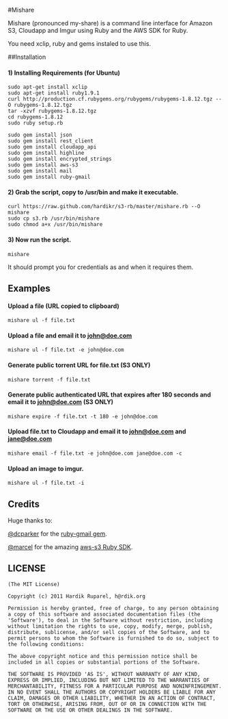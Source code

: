 #Mishare

Mishare (pronounced my-share) is a command line interface for Amazon S3, Cloudapp and Imgur using Ruby and the AWS SDK for Ruby.

You need xclip, ruby and gems instaled to use this. 

##Installation

#### 1) Installing Requirements (for Ubuntu)

    sudo apt-get install xclip
    sudo apt-get install ruby1.9.1
    curl http://production.cf.rubygems.org/rubygems/rubygems-1.8.12.tgz --O rubygems-1.8.12.tgz
    tar -xzvf rubygems-1.8.12.tgz
    cd rubygems-1.8.12
    sudo ruby setup.rb
    
    sudo gem install json
    sudo gem install rest_client
    sudo gem install cloudapp_api
    sudo gem install highline
    sudo gem install encrypted_strings
    sudo gem install aws-s3
    sudo gem install mail
    sudo gem install ruby-gmail
    
#### 2) Grab the script, copy to /usr/bin and make it executable.

    curl https://raw.github.com/hardikr/s3-rb/master/mishare.rb --O mishare
    sudo cp s3.rb /usr/bin/mishare
    sudo chmod a+x /usr/bin/mishare

#### 3) Now run the script.
    
    mishare

It should prompt you for credentials as and when it requires them.

## Examples

#### Upload a file (URL copied to clipboard)
    mishare ul -f file.txt
    
#### Upload a file and email it to john@doe.com
    mishare ul -f file.txt -e john@doe.com

#### Generate public torrent URL for file.txt (S3 ONLY)
    mishare torrent -f file.txt

#### Generate public authenticated URL that expires after 180 seconds and email it to john@doe.com (S3 ONLY)
    mishare expire -f file.txt -t 180 -e john@doe.com

#### Upload file.txt to Cloudapp and email it to john@doe.com and jane@doe.com
    mishare email -f file.txt -e john@doe.com jane@doe.com -c

#### Upload an image to imgur.

    mishare ul -f file.txt -i


## Credits

Huge thanks to:

[@dcparker](https://github.com/dcparker) for the [ruby-gmail gem](https://github.com/dcparker/ruby-gmail).

[@marcel](https://github.com/marcel) for the amazing [aws-s3 Ruby SDK](http://amazon.rubyforge.org/).

## LICENSE

    (The MIT License)
    
    Copyright (c) 2011 Hardik Ruparel, h@rdik.org
    
    Permission is hereby granted, free of charge, to any person obtaining
    a copy of this software and associated documentation files (the
    'Software'), to deal in the Software without restriction, including
    without limitation the rights to use, copy, modify, merge, publish,
    distribute, sublicense, and/or sell copies of the Software, and to
    permit persons to whom the Software is furnished to do so, subject to
    the following conditions:
    
    The above copyright notice and this permission notice shall be
    included in all copies or substantial portions of the Software.
    
    THE SOFTWARE IS PROVIDED 'AS IS', WITHOUT WARRANTY OF ANY KIND,
    EXPRESS OR IMPLIED, INCLUDING BUT NOT LIMITED TO THE WARRANTIES OF
    MERCHANTABILITY, FITNESS FOR A PARTICULAR PURPOSE AND NONINFRINGEMENT.
    IN NO EVENT SHALL THE AUTHORS OR COPYRIGHT HOLDERS BE LIABLE FOR ANY
    CLAIM, DAMAGES OR OTHER LIABILITY, WHETHER IN AN ACTION OF CONTRACT,
    TORT OR OTHERWISE, ARISING FROM, OUT OF OR IN CONNECTION WITH THE
    SOFTWARE OR THE USE OR OTHER DEALINGS IN THE SOFTWARE.
